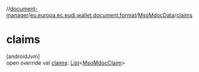 //[document-manager](../../../index.md)/[eu.europa.ec.eudi.wallet.document.format](../index.md)/[MsoMdocData](index.md)/[claims](claims.md)

# claims

[androidJvm]\
open override val [claims](claims.md): [List](https://kotlinlang.org/api/latest/jvm/stdlib/kotlin-stdlib/kotlin.collections/-list/index.html)&lt;[MsoMdocClaim](../-mso-mdoc-claim/index.md)&gt;
